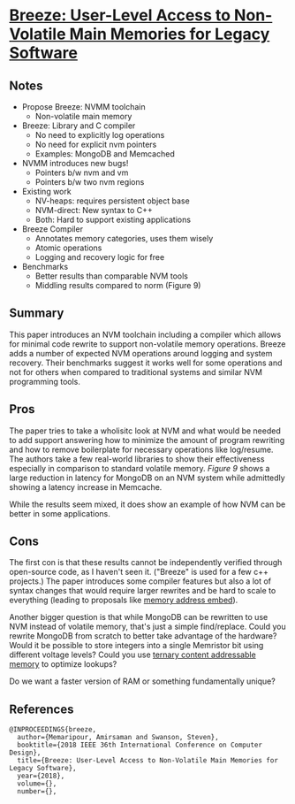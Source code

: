 # [Breeze: User-Level Access to Non-Volatile Main Memories for Legacy Software](https://cseweb.ucsd.edu//~amemarip/upload/Breeze-ICCD-2018.pdf)

## Notes
- Propose Breeze: NVMM toolchain
    - Non-volatile main memory
- Breeze: Library and C compiler
    - No need to explicitly log operations
    - No need for explicit nvm pointers
    - Examples: MongoDB and Memcached
- NVMM introduces new bugs!
    - Pointers b/w nvm and vm
    - Pointers b/w two nvm regions
- Existing work
    - NV-heaps: requires persistent object base
    - NVM-direct: New syntax to C++
    - Both: Hard to support existing applications
- Breeze Compiler
    - Annotates memory categories, uses them wisely
    - Atomic operations
    - Logging and recovery logic for free
- Benchmarks
    - Better results than comparable NVM tools
    - Middling results compared to norm (Figure 9)

## Summary
This paper introduces an NVM toolchain including a compiler which allows for minimal code rewrite to support non-volatile memory operations. Breeze adds a number of expected NVM operations around logging and system recovery. Their benchmarks suggest it works well for some operations and not for others when compared to traditional systems and similar NVM programming tools.

## Pros
The paper tries to take a wholisitc look at NVM and what would be needed to add support answering how to minimize the amount of program rewriting and how to remove boilerplate for necessary operations like log/resume. The authors take a few real-world libraries to show their effectiveness especially in comparison to standard volatile memory. _Figure 9_ shows a large reduction in latency for MongoDB on an NVM system while admittedly showing a latency increase in Memcache.

While the results seem mixed, it does show an example of how NVM can be better in some applications.

## Cons
The first con is that these results cannot be independently verified through open-source code, as I haven't seen it. ("Breeze" is used for a few c++ projects.) The paper introduces some compiler features but also a lot of syntax changes that would require larger rewrites and be hard to scale to everything (leading to proposals like [memory address embed](ye2021.md)).

Another bigger question is that while MongoDB can be rewritten to use NVM instead of volatile memory, that's just a simple find/replace. Could you rewrite MongoDB from scratch to better take advantage of the hardware? Would it be possible to store integers into a single Memristor bit using different voltage levels? Could you use [ternary content addressable memory](https://ieeexplore.ieee.org/document/6880478) to optimize lookups?

Do we want a faster version of RAM or something fundamentally unique?

## References

```
@INPROCEEDINGS{breeze,
  author={Memaripour, Amirsaman and Swanson, Steven},
  booktitle={2018 IEEE 36th International Conference on Computer Design}, 
  title={Breeze: User-Level Access to Non-Volatile Main Memories for Legacy Software}, 
  year={2018},
  volume={},
  number={},
```